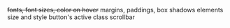 ~~fonts, font sizes, color on hover~~
margins, paddings, box shadows
elements size and style
button's active class
scrollbar